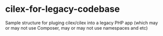 # cilex-for-legacy-codebase
Sample structure for pluging cilex/cilex into a legacy PHP app
(which may or may not use Composer, may or may not use namespaces and etc)
